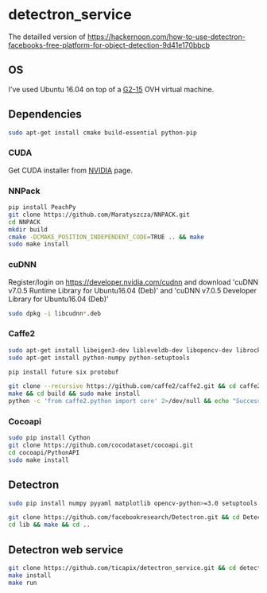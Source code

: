 # detectron_service

The detailled version of https://hackernoon.com/how-to-use-detectron-facebooks-free-platform-for-object-detection-9d41e170bbcb

## OS

I've used Ubuntu 16.04 on top of a [G2-15](https://www.ovh.com/fr/public-cloud/instances/tarifs/) OVH virtual machine.

## Dependencies

```sh
sudo apt-get install cmake build-essential python-pip
```


### CUDA

Get CUDA installer from [NVIDIA](https://developer.nvidia.com/cuda-downloads?target_os=Linux&target_arch=x86_64&target_distro=Ubuntu&target_version=1704&target_type=deblocal) page.

### NNPack

```sh
pip install PeachPy
git clone https://github.com/Maratyszcza/NNPACK.git
cd NNPACK
mkdir build
cmake -DCMAKE_POSITION_INDEPENDENT_CODE=TRUE .. && make
sudo make install
```

### cuDNN

Register/login on https://developer.nvidia.com/cudnn and download 'cuDNN v7.0.5 Runtime Library for Ubuntu16.04 (Deb)' and 'cuDNN v7.0.5 Developer Library for Ubuntu16.04 (Deb)'

```sh
sudo dpkg -i libcudnn*.deb
```


### Caffe2

```sh
sudo apt-get install libeigen3-dev libleveldb-dev libopencv-dev librocksdb-dev libgflags-dev python3-dev liblmdb-dev libsnappy-dev libgoogle-glog-dev libopenmpi-dev
sudo apt-get install python-numpy python-setuptools
```

```sh
pip install future six protobuf
```

```sh
git clone --recursive https://github.com/caffe2/caffe2.git && cd caffe2
make && cd build && sudo make install
python -c 'from caffe2.python import core' 2>/dev/null && echo "Success" || echo "Failure"
```

### Cocoapi

```sh
sudo pip install Cython
git clone https://github.com/cocodataset/cocoapi.git
cd cocoapi/PythonAPI
sudo make install
```

## Detectron

```sh
sudo pip install numpy pyyaml matplotlib opencv-python>=3.0 setuptools Cython mock scipy
```

```sh
git clone https://github.com/facebookresearch/Detectron.git && cd Detectron
cd lib && make && cd ..
```


## Detectron web service

```sh
git clone https://github.com/ticapix/detectron_service.git && cd detectron_service
make install
make run
```

